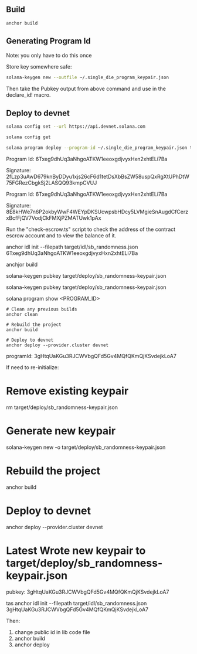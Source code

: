 

## Build

```
anchor build
```


## Generating Program Id
Note: you only have to do this once

Store key somewhere safe:
```bash
solana-keygen new --outfile ~/.single_die_program_keypair.json
```

Then take the Pubkey output from above command and use in the declare_id! macro.


## Deploy to devnet

```bash
solana config set --url https://api.devnet.solana.com
```

```bash
solana config get
```

```bash
solana program deploy --program-id ~/.single_die_program_keypair.json target/deploy/sb_randomness.so
```

Program Id: 6Txeg9dhUq3aNhgoATKW1eeoxgdjvyxHxn2xhtELi7Ba

Signature: 2fLzp3uAwD679knByDDyu1xjs26cF6d1tetDsXbBsZW58uspQxRgXtUPhDtW75FGRezCbgkSj2LASQQ93kmpCVUJ

Program Id: 6Txeg9dhUq3aNhgoATKW1eeoxgdjvyxHxn2xhtELi7Ba

Signature: 8E8kHWe7n6P2okbyWwF4WEYpDKSUcwpsbHDcy5LVMgieSnAugdCfCerzxBcfFjQV7VodjCkFMXjPZMATUwk1pAx

Run the "check-escrow.ts" script to check the address of the contract escrow account and to view the balance of it.




anchor idl init --filepath target/idl/sb_randomness.json 6Txeg9dhUq3aNhgoATKW1eeoxgdjvyxHxn2xhtELi7Ba



anchjor build

solana-keygen pubkey target/deploy/sb_randomness-keypair.json


solana-keygen pubkey target/deploy/sb_randomness-keypair.json


solana program show <PROGRAM_ID>


```
# Clean any previous builds
anchor clean

# Rebuild the project
anchor build

# Deploy to devnet
anchor deploy --provider.cluster devnet

```

programId: 3gHtqUaKGu3RJCWVbgQFd5Gv4MQfQKmQjKSvdejkLoA7






If need to re-initialize:



# Remove existing keypair
rm target/deploy/sb_randomness-keypair.json

# Generate new keypair
solana-keygen new -o target/deploy/sb_randomness-keypair.json

# Rebuild the project
anchor build

# Deploy to devnet
anchor deploy --provider.cluster devnet

Latest
Wrote new keypair to target/deploy/sb_randomness-keypair.json
=====================================================================
pubkey: 3gHtqUaKGu3RJCWVbgQFd5Gv4MQfQKmQjKSvdejkLoA7

tas
anchor idl init --filepath target/idl/sb_randomness.json 3gHtqUaKGu3RJCWVbgQFd5Gv4MQfQKmQjKSvdejkLoA7


Then:

1. change public id in lib code file
2. anchor build
3. anchor deploy





